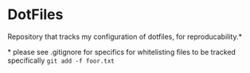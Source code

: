 # DotFiles
Repository that tracks my configuration of dotfiles, for reproducability.*


\* please see .gitignore for specifics for whitelisting files to be tracked specifically `git add -f foor.txt`
